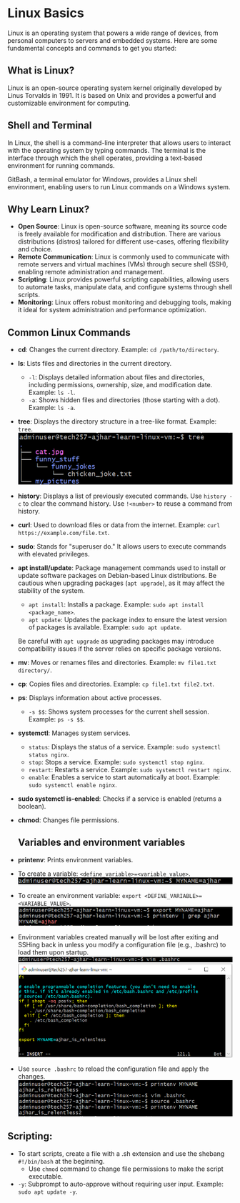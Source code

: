 # Linux Basics

Linux is an operating system that powers a wide range of devices, from personal computers to servers and embedded systems. Here are some fundamental concepts and commands to get you started:

## What is Linux?

Linux is an open-source operating system kernel originally developed by Linus Torvalds in 1991. It is based on Unix and provides a powerful and customizable environment for computing.

## Shell and Terminal

In Linux, the shell is a command-line interpreter that allows users to interact with the operating system by typing commands. The terminal is the interface through which the shell operates, providing a text-based environment for running commands.

GitBash, a terminal emulator for Windows, provides a Linux shell environment, enabling users to run Linux commands on a Windows system.

## Why Learn Linux?

- **Open Source**: Linux is open-source software, meaning its source code is freely available for modification and distribution. There are various distributions (distros) tailored for different use-cases, offering flexibility and choice.
- **Remote Communication**: Linux is commonly used to communicate with remote servers and virtual machines (VMs) through secure shell (SSH), enabling remote administration and management.
- **Scripting**: Linux provides powerful scripting capabilities, allowing users to automate tasks, manipulate data, and configure systems through shell scripts.
- **Monitoring**: Linux offers robust monitoring and debugging tools, making it ideal for system administration and performance optimization.

## Common Linux Commands

- **cd**: Changes the current directory. Example: `cd /path/to/directory`.
- **ls**: Lists files and directories in the current directory.
  - `-l`: Displays detailed information about files and directories, including permissions, ownership, size, and modification date. Example: `ls -l`.
  - `-a`: Shows hidden files and directories (those starting with a dot). Example: `ls -a`.
- **tree**: Displays the directory structure in a tree-like format. Example: `tree`.
![alt text](image.png)
- **history**: Displays a list of previously executed commands. Use `history -c` to clear the command history. Use `!<number>` to reuse a command from history.
- **curl**: Used to download files or data from the internet. Example: `curl https://example.com/file.txt`.
- **sudo**: Stands for "superuser do." It allows users to execute commands with elevated privileges.
- **apt install/update**: Package management commands used to install or update software packages on Debian-based Linux distributions. Be cautious when upgrading packages (`apt upgrade`), as it may affect the stability of the system.

   - `apt install`: Installs a package. Example: `sudo apt install <package_name>`.
   - `apt update`: Updates the package index to ensure the latest version of packages is available. Example: `sudo apt update`.

   Be careful with `apt upgrade` as upgrading packages may introduce compatibility issues if the server relies on specific package versions.
- **mv**: Moves or renames files and directories. Example: `mv file1.txt directory/`.
- **cp**: Copies files and directories. Example: `cp file1.txt file2.txt`.


- **ps**: Displays information about active processes.
   - `-s $$`: Shows system processes for the current shell session. Example: `ps -s $$`.

- **systemctl**: Manages system services.
   - `status`: Displays the status of a service. Example: `sudo systemctl status nginx`.
   - `stop`: Stops a service. Example: `sudo systemctl stop nginx`.
   - `restart`: Restarts a service. Example: `sudo systemctl restart nginx`.
   - `enable`: Enables a service to start automatically at boot. Example: `sudo systemctl enable nginx`.

- **sudo systemctl is-enabled**: Checks if a service is enabled (returns a boolean).

- **chmod**: Changes file permissions.
  
  ## Variables and environment variables
- **printenv**: Prints environment variables.
- To create a variable: `<define_variable>=<variable_value>`.
  ![alt text](image-6.png)
- To create an environment variable: `export <DEFINE_VARIABLE>=<VARIABLE_VALUE>`. 
  ![alt text](image-5.png) 
- Environment variables created manually will be lost after exiting and SSHing back in unless you modify a configuration file (e.g., .bashrc) to load them upon startup.
![alt text](image-4.png)
![alt text](image-3.png)
- Use `source .bashrc` to reload the configuration file and apply the changes.
![alt text](image-7.png)

## Scripting:

- To start scripts, create a file with a .sh extension and use the shebang `#!/bin/bash` at the beginning.
  - Use `chmod` command to change file permissions to make the script executable.
- `-y`: Subprompt to auto-approve without requiring user input. Example: `sudo apt update -y`.
